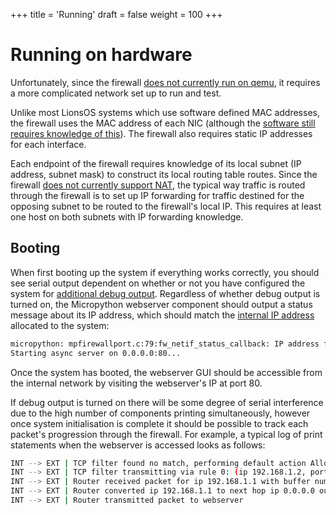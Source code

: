 +++
title = 'Running'
draft = false
weight = 100
+++

# Running on hardware

Unfortunately, since the firewall [does not currently run on
qemu](https://github.com/au-ts/lionsos/issues/195), it requires a more
complicated network set up to run and test.

Unlike most LionsOS systems which use software defined MAC addresses, the
firewall uses the MAC address of each NIC (although the [software still requires
knowledge of this](https://github.com/au-ts/lionsos/issues/185)). The firewall
also requires static IP addresses for each interface.

Each endpoint of the firewall requires knowledge of its local subnet (IP
address, subnet mask) to construct its local routing table routes. Since the
firewall [does not currently support
NAT](https://github.com/au-ts/lionsos/issues/188), the typical way traffic is
routed through the firewall is to set up IP forwarding for traffic destined for
the opposing subnet to be routed to the firewall's local IP. This requires at
least one host on both subnets with IP forwarding knowledge.

## Booting

When first booting up the system if everything works correctly, you should see
serial output dependent on whether or not you have configured the system for
[additional debug output](../building). Regardless of whether debug output is
turned on, the Micropython webserver component should output a status message
about its IP address, which should match the [internal IP address](../building)
allocated to the system:

```sh
micropython: mpfirewallport.c:79:fw_netif_status_callback: IP address for micropython is: 192.168.1.1
Starting async server on 0.0.0.0:80...
```

Once the system has booted, the webserver GUI should be accessible from the
internal network by visiting the webserver's IP at port 80.

If debug output is turned on there will be some degree of serial interference
due to the high number of components printing simultaneously, however once
system initialisation is complete it should be possible to track each packet's
progression through the firewall. For example, a typical log of print statements
when the webserver is accessed looks as follows:

```sh
INT --> EXT | TCP filter found no match, performing default action Allow: (ip 192.168.1.2, port 39202) -> (ip 192.168.1.1, port 80)
INT --> EXT | TCP filter transmitting via rule 0: (ip 192.168.1.2, port 39202) -> (ip 192.168.1.1, port 80)
INT --> EXT | Router received packet for ip 192.168.1.1 with buffer number 16
INT --> EXT | Router converted ip 192.168.1.1 to next hop ip 0.0.0.0 out interface 2
INT --> EXT | Router transmitted packet to webserver
```
